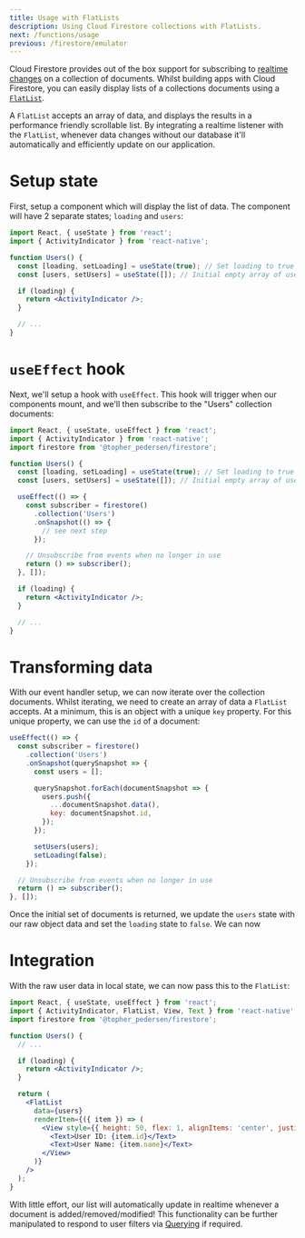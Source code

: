 ```yaml
---
title: Usage with FlatLists
description: Using Cloud Firestore collections with FlatLists.
next: /functions/usage
previous: /firestore/emulator
---
```


Cloud Firestore provides out of the box support for subscribing to [realtime changes](/firestore/usage#realtime-changes)
on a collection of documents. Whilst building apps with Cloud Firestore, you can easily display lists of a collections
documents using a [`FlatList`](https://reactnative.dev/docs/flatlist.html).

A `FlatList` accepts an array of data, and displays the results in a performance friendly scrollable list. By integrating
a realtime listener with the `FlatList`, whenever data changes without our database it'll automatically and efficiently update
on our application.

# Setup state

First, setup a component which will display the list of data. The component will have 2 separate states; `loading` and
`users`:

```jsx
import React, { useState } from 'react';
import { ActivityIndicator } from 'react-native';

function Users() {
  const [loading, setLoading] = useState(true); // Set loading to true on component mount
  const [users, setUsers] = useState([]); // Initial empty array of users

  if (loading) {
    return <ActivityIndicator />;
  }

  // ...
}
```

# `useEffect` hook

Next, we'll setup a hook with `useEffect`. This hook will trigger when our components mount, and we'll then subscribe to
the "Users" collection documents:

```jsx
import React, { useState, useEffect } from 'react';
import { ActivityIndicator } from 'react-native';
import firestore from '@topher_pedersen/firestore';

function Users() {
  const [loading, setLoading] = useState(true); // Set loading to true on component mount
  const [users, setUsers] = useState([]); // Initial empty array of users

  useEffect(() => {
    const subscriber = firestore()
      .collection('Users')
      .onSnapshot(() => {
        // see next step
      });

    // Unsubscribe from events when no longer in use
    return () => subscriber();
  }, []);

  if (loading) {
    return <ActivityIndicator />;
  }

  // ...
}
```

# Transforming data

With our event handler setup, we can now iterate over the collection documents. Whilst iterating, we need to create an
array of data a `FlatList` accepts. At a minimum, this is an object with a unique `key` property. For this unique property,
we can use the `id` of a document:

```js
useEffect(() => {
  const subscriber = firestore()
    .collection('Users')
    .onSnapshot(querySnapshot => {
      const users = [];

      querySnapshot.forEach(documentSnapshot => {
        users.push({
          ...documentSnapshot.data(),
          key: documentSnapshot.id,
        });
      });

      setUsers(users);
      setLoading(false);
    });

  // Unsubscribe from events when no longer in use
  return () => subscriber();
}, []);
```

Once the initial set of documents is returned, we update the `users` state with our raw object data and set the `loading`
state to `false`. We can now

# Integration

With the raw user data in local state, we can now pass this to the `FlatList`:

```jsx
import React, { useState, useEffect } from 'react';
import { ActivityIndicator, FlatList, View, Text } from 'react-native';
import firestore from '@topher_pedersen/firestore';

function Users() {
  // ...

  if (loading) {
    return <ActivityIndicator />;
  }

  return (
    <FlatList
      data={users}
      renderItem={({ item }) => (
        <View style={{ height: 50, flex: 1, alignItems: 'center', justifyContent: 'center' }}>
          <Text>User ID: {item.id}</Text>
          <Text>User Name: {item.name}</Text>
        </View>
      )}
    />
  );
}
```

With little effort, our list will automatically update in realtime whenever a document is added/removed/modified!
This functionality can be further manipulated to respond to user filters via [Querying](/firestore/usage#querying) if required.

